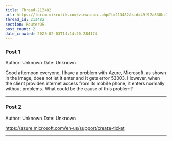 ```yaml
---
title: Thread-213482
url: https://forum.mikrotik.com/viewtopic.php?t=213482&sid=49f92a630bc7970d8ca50523be880e8f
thread_id: 213482
section: RouterOS
post_count: 2
date_crawled: 2025-02-03T14:14:20.284174
---
```


### Post 1
Author: Unknown
Date: Unknown

Good afternoon everyone, I have a problem with Azure, Microsoft, as shown in the image, does not let it enter and it gets error 53003. However, when the client provides internet access from its mobile phone, it enters normally without problems. What could be the cause of this problem?

---
### Post 2
Author: Unknown
Date: Unknown

https://azure.microsoft.com/en-us/support/create-ticket

---
